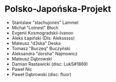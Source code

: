 # Polsko-Japońska-Projekt
* Stanislaw "stachujones" Lammel
* Michał "Lotnest" Błoch
* Evgenii Kosmogradskii-Ivanov
* Aleks Łapiński (Dis: Aleksssss)
* Mateusz "d3ska" Deska
* Tomasz "Buczeq" Buczyński
* Aleksandra "dorsha" Najmowicz
* Mateusz Dąbrowski
* Damian Rastawicki (disc: LukS#1869)
* Paweł Nic
* Paweł Dąbrowski (disc: fluor)
